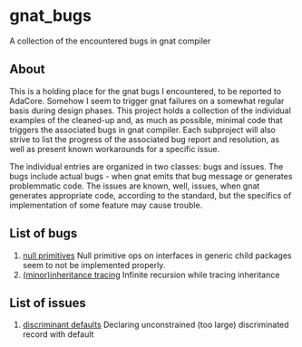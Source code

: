 # gnat_bugs
A collection of the encountered bugs in gnat compiler

## About
This is a holding place for the gnat bugs I encountered, to be reported to AdaCore. Somehow I seem to trigger gnat failures on a somewhat regular basis during design phases. This project holds a collection of the individual examples of the cleaned-up and, as much as possible, minimal code that triggers the associated bugs in gnat compiler. Each subproject will also strive to list the progress of the associated bug report and resolution, as well as present known workarounds for a specific issue.

The individual entries are organized in two classes: bugs and issues. The bugs include actual bugs - when gnat emits that bug message or generates problemmatic code. The issues are known, well, issues, when gnat generates appropriate code, according to the standard, but the specifics of implementation of some feature may cause trouble. 

## List of bugs
1. [null primitives](gb_01/)  Null primitive ops on interfaces in generic child packages seem to not be implemented properly.
2. [(minor)inheritance tracing](gb_02/) Infinite recursion while tracing inheritance


## List of issues
1. [discriminant defaults](gi_01/) Declaring unconstrained (too large) discriminated record with default
